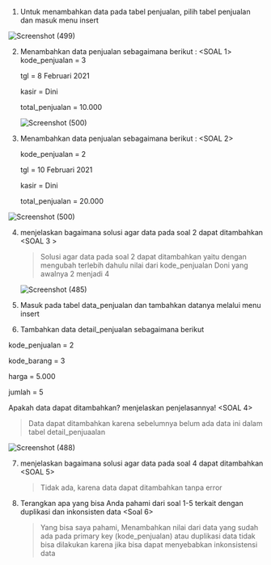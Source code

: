 1. Untuk menambahkan data pada tabel penjualan, pilih tabel penjualan dan masuk menu insert

![Screenshot (499)](https://github.com/faizal-ibrahim/Basis-Data.md/assets/160212743/fcd0c706-db7e-48db-87f5-589d30ddda66)

2. Menambahkan data penjualan sebagaimana berikut : <SOAL 1>
    kode_penjualan = 3
   
    tgl = 8 Februari 2021

    kasir = Dini

    total_penjualan = 10.000

   ![Screenshot (500)](https://github.com/faizal-ibrahim/Basis-Data.md/assets/160212743/90756cff-1271-41ee-a806-4a8ed074c488)

4. Menambahkan data penjualan sebagaimana berikut : <SOAL 2>

    kode_penjualan = 2

    tgl = 10 Februari 2021

    kasir = Dini

    total_penjualan = 20.000
   
![Screenshot (500)](https://github.com/faizal-ibrahim/Basis-Data.md/assets/160212743/f2a91c8b-951d-4023-8f59-901236fe7a95)

4. menjelaskan bagaimana solusi agar data pada soal 2 dapat ditambahkan <SOAL 3 >
   >  Solusi agar data pada soal 2 dapat ditambahkan yaitu dengan mengubah terlebih dahulu nilai dari kode_penjualan Doni yang            awalnya 2 menjadi 4

   ![Screenshot (485)](https://github.com/faizal-ibrahim/Basis-Data.md/assets/160212743/396ba31e-4133-4cf9-a041-4d7d1194a0f8)

5. Masuk pada tabel data_penjualan dan tambahkan datanya melalui menu insert
6. Tambahkan data detail_penjualan sebagaimana berikut

  kode_penjualan = 2

  
  kode_barang = 3
  
  harga = 5.000
  
  jumlah = 5
  
Apakah data dapat ditambahkan? menjelaskan penjelasannya! <SOAL 4>
> Data dapat ditambahkan karena sebelumnya belum ada data ini dalam tabel detail_penjuaalan

![Screenshot (488)](https://github.com/faizal-ibrahim/Basis-Data.md/assets/160212743/1a516479-1794-4f07-a130-4b22c4a8e0f6) 

7. menjelaskan bagaimana solusi agar data pada soal 4 dapat ditambahkan <SOAL 5>
   > Tidak ada, karena data dapat ditambahkan tanpa error

8. Terangkan apa yang bisa Anda pahami dari soal 1-5 terkait dengan duplikasi dan inkonsisten data <Soal 6>
   > Yang bisa saya pahami, Menambahkan nilai dari data yang sudah ada pada primary key (kode_penjualan) atau duplikasi data tidak       bisa dilakukan karena jika bisa dapat menyebabkan inkonsistensi data
